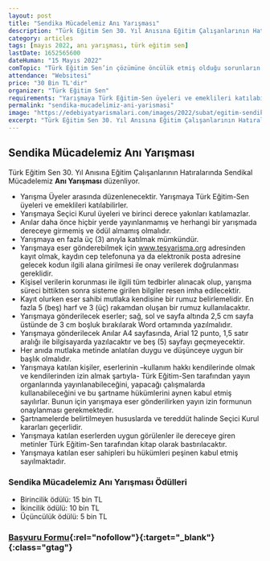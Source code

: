 ```yaml
---
layout: post
title: "Sendika Mücadelemiz Anı Yarışması"
description: "Türk Eğitim Sen 30. Yıl Anısına Eğitim Çalışanlarının Hatıralarında Sendikal Mücadelemiz Anı Yarışması düzenliyor."
category: articles
tags: [mayıs 2022, anı yarışması, türk eğitim sen]
lastDate: 1652565600
dateHuman: "15 Mayıs 2022"
comTopic: "Türk Eğitim Sen’in çözümüne öncülük etmiş olduğu sorunların tespiti ve sonuca ulaşmasına yönelik önemli fikirlerin doğuşunu, ülkemizdeki eğitim çalışanlarının sendikal mücadelesinde ilklerin ortaya çıkışını, Türk eğitimi ile ilgili sendikal kimlikle öne çıkarmış olduğumuz yaklaşımları içeren hatıralar"
attendance: "Websitesi"
price: "30 Bin TL'dir"
organizer: "Türk Eğitim Sen"
requirements: "Yarışmaya Türk Eğitim-Sen üyeleri ve emeklileri katılabilirler"
permalink: "sendika-mucadelimiz-ani-yarismasi"
image: "https://edebiyatyarismalari.com/images/2022/subat/egitim-sendika-ani-yarismasi.jpg"
excerpt: "Türk Eğitim Sen 30. Yıl Anısına Eğitim Çalışanlarının Hatıralarında Sendikal Mücadelemiz Anı Yarışması düzenliyor."
---
```


## Sendika Mücadelemiz Anı Yarışması
Türk Eğitim Sen 30. Yıl Anısına Eğitim Çalışanlarının Hatıralarında Sendikal Mücadelemiz **Anı Yarışması** düzenliyor.  

- Yarışma Üyeler arasında düzenlenecektir. Yarışmaya Türk Eğitim-Sen üyeleri ve emeklileri katılabilirler.
- Yarışmaya Seçici Kurul üyeleri ve birinci derece yakınları katılamazlar.
- Anılar daha önce hiçbir yerde yayınlanmamış ve herhangi bir yarışmada dereceye girmemiş ve ödül almamış olmalıdır.
- Yarışmaya en fazla üç (3) anıyla katılmak mümkündür.
- Yarışmaya eser gönderebilmek için www.tesyarisma.org adresinden kayıt olmak, kaydın cep telefonuna ya da elektronik posta adresine gelecek kodun ilgili alana girilmesi ile onay verilerek doğrulanması gereklidir.
- Kişisel verilerin korunması ile ilgili tüm tedbirler alınacak olup, yarışma süreci bittikten sonra sisteme girilen bilgiler resen imha edilecektir.
- Kayıt olurken eser sahibi mutlaka kendisine bir rumuz belirlemelidir. En fazla 5 (beş) harf ve 3 (üç) rakamdan oluşan bir rumuz kullanılacaktır.
- Yarışmaya gönderilecek eserler; sağ, sol ve sayfa altında 2,5 cm sayfa üstünde de 3 cm boşluk bırakılarak Word ortamında yazılmalıdır.
- Yarışmaya gönderilecek Anılar A4 sayfasında, Arial 12 punto, 1,5 satır aralığı ile bilgisayarda yazılacaktır ve beş (5) sayfayı geçmeyecektir.
- Her anıda mutlaka metinde anlatılan duygu ve düşünceye uygun bir başlık olmalıdır.
- Yarışmaya katılan kişiler, eserlerinin –kullanım hakkı kendilerinde olmak ve kendilerinden izin almak şartıyla- Türk Eğitim-Sen tarafından yayın organlarında yayınlanabileceğini, yapacağı çalışmalarda kullanabileceğini ve bu şartname hükümlerini aynen kabul etmiş sayılırlar. Bunun için yarışmaya eser gönderilirken yayın izin formunun onaylanması gerekmektedir.
- Şartnamelerde belirtilmeyen hususlarda ve tereddüt halinde Seçici Kurul kararları geçerlidir.
- Yarışmaya katılan eserlerden uygun görülenler ile dereceye giren metinler Türk Eğitim-Sen tarafından kitap olarak bastırılacaktır.
- Yarışmaya katılan eser sahipleri bu hükümleri peşinen kabul etmiş sayılmaktadır.

### Sendika Mücadelemiz Anı Yarışması Ödülleri
- Birincilik ödülü: 15 bin TL 
- İkincilik ödülü: 10 bin TL 
- Üçüncülük ödülü: 5 bin TL

### [Başvuru Formu](https://tesyarisma.org/){:rel="nofollow"}{:target="_blank"}{:class="gtag"}